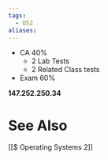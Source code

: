 ```yaml
---
tags:
  - OS2
aliases:
---
```

- CA 40%
	- 2 Lab Tests
	- 2 Related Class tests
- Exam 60%

**147.252.250.34**

# See Also
[[$ Operating Systems 2]]